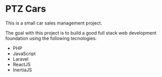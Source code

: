 <h1>PTZ Cars</h1>
<p>This is a small car sales management project.</p>
<p>The goal with this project is to build a good full stack web development foundation using the following tecnologies:</p>
<ul>
    <li>PHP</li>
    <li>JavaScript</li>
    <li>Laravel</li>
    <li>ReactJS</li>
    <li>InertiaJS</li>
</ul>

